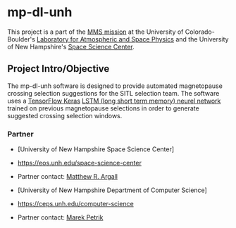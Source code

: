 # mp-dl-unh
This project is a part of the [MMS mission](https://lasp.colorado.edu/mms/sdc/public/) at the University of Colorado-Boulder's [Laboratory for Atmospheric and Space Physics](http://lasp.colorado.edu/home/) and the University of New Hampshire's [Space Science Center](https://eos.unh.edu/space-science-center). 

## Project Intro/Objective
The mp-dl-unh software is designed to provide automated magnetopause crossing selection suggestions for the SITL selection team. The software uses a [TensorFlow Keras](https://www.tensorflow.org/guide/keras) [LSTM (long short term memory) neurel network](https://en.wikipedia.org/wiki/Long_short-term_memory) trained on previous magnetopause selections in order to generate suggested crossing selection windows.

### Partner
* [University of New Hampshire Space Science Center]
* https://eos.unh.edu/space-science-center
* Partner contact: [Matthew R. Argall](https://mypages.unh.edu/argallmr/bio)

* [University of New Hampshire Department of Computer Science]
* https://ceps.unh.edu/computer-science
* Partner contact: [Marek Petrik](https://ceps.unh.edu/person/marek-petrik)
